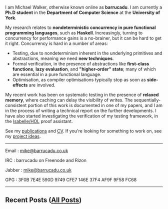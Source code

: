 I am Michael Walker, otherwise known online as **barrucadu**. I am
currently a **Ph.D student** in the **Department of Computer Science**
at the **University of York**.

My research relates to **nondeterministic concurrency in pure
functional programming languages**, such as **Haskell**. Increasingly,
turning to concurrency for performance gains is a no-brainer, but it
can be hard to get it right. Concurrency is hard in a number of areas:

 - Testing, due to nondeterminism inherent in the underlying
   primitives and abstractions, meaning we need **new techniques**.
 - Formal verification, in the presence of abstractions like
   **first-class functions**, **lazy evaluation**, and **"higher-order"
   state**; many of which are essential in a pure functional language.
 - Optimisation, as compiler optimisations typically stop as soon as
   **side-effects** are involved.

My recent work has been on systematic testing in the presence of
**relaxed memory**, where caching can delay the visibility of
writes. The sequentially-consistent portion of this work is documented
in one of my papers, and I am in the process of writing a technical
report on the further developments. I have also started investigating
the verification of my testing framework, in the
[Isabelle/HOL](https://www.cl.cam.ac.uk/research/hvg/Isabelle) proof
assistant.

See my [publications](publications.html) and [CV](cv.pdf). If you're
looking for something to work on, see my
[project ideas](projects.html).

---

Email
: mike@barrucadu.co.uk

IRC
: barrucadu on Freenode and Rizon

Jabber
: mike@barrucadu.co.uk

GPG
: 3F0B 7E4E 590D 9749 CFE7  146E 37F4 AF9F 9F58 FC68

---

## Recent Posts ([All Posts](posts.html))
